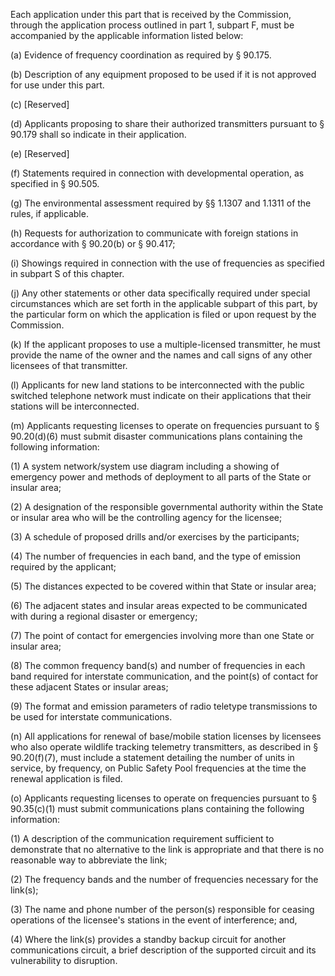 Each application under this part that is received by the Commission, through the application process outlined in part 1, subpart F, must be accompanied by the applicable information listed below:

(a) Evidence of frequency coordination as required by § 90.175.

(b) Description of any equipment proposed to be used if it is not approved for use under this part.

(c) [Reserved]

(d) Applicants proposing to share their authorized transmitters pursuant to § 90.179 shall so indicate in their application.

(e) [Reserved]

(f) Statements required in connection with developmental operation, as specified in § 90.505.

(g) The environmental assessment required by §§ 1.1307 and 1.1311 of the rules, if applicable.

(h) Requests for authorization to communicate with foreign stations in accordance with § 90.20(b) or § 90.417;

(i) Showings required in connection with the use of frequencies as specified in subpart S of this chapter.

(j) Any other statements or other data specifically required under special circumstances which are set forth in the applicable subpart of this part, by the particular form on which the application is filed or upon request by the Commission.

(k) If the applicant proposes to use a multiple-licensed transmitter, he must provide the name of the owner and the names and call signs of any other licensees of that transmitter.

(l) Applicants for new land stations to be interconnected with the public switched telephone network must indicate on their applications that their stations will be interconnected.

(m) Applicants requesting licenses to operate on frequencies pursuant to § 90.20(d)(6) must submit disaster communications plans containing the following information:

(1) A system network/system use diagram including a showing of emergency power and methods of deployment to all parts of the State or insular area;

(2) A designation of the responsible governmental authority within the State or insular area who will be the controlling agency for the licensee;

(3) A schedule of proposed drills and/or exercises by the participants;

(4) The number of frequencies in each band, and the type of emission required by the applicant;

(5) The distances expected to be covered within that State or insular area;

(6) The adjacent states and insular areas expected to be communicated with during a regional disaster or emergency;

(7) The point of contact for emergencies involving more than one State or insular area;

(8) The common frequency band(s) and number of frequencies in each band required for interstate communication, and the point(s) of contact for these adjacent States or insular areas;

(9) The format and emission parameters of radio teletype transmissions to be used for interstate communications.

(n) All applications for renewal of base/mobile station licenses by licensees who also operate wildlife tracking telemetry transmitters, as described in § 90.20(f)(7), must include a statement detailing the number of units in service, by frequency, on Public Safety Pool frequencies at the time the renewal application is filed.

(o) Applicants requesting licenses to operate on frequencies pursuant to § 90.35(c)(1) must submit communications plans containing the following information:
                          

(1) A description of the communication requirement sufficient to demonstrate that no alternative to the link is appropriate and that there is no reasonable way to abbreviate the link;

(2) The frequency bands and the number of frequencies necessary for the link(s);

(3) The name and phone number of the person(s) responsible for ceasing operations of the licensee's stations in the event of interference; and,

(4) Where the link(s) provides a standby backup circuit for another communications circuit, a brief description of the supported circuit and its vulnerability to disruption.

